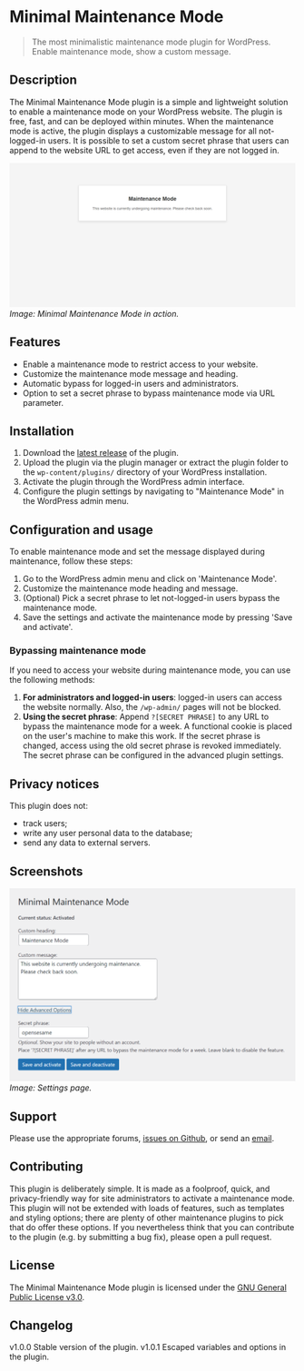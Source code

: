 # Minimal Maintenance Mode
> The most minimalistic maintenance mode plugin for WordPress. Enable maintenance mode, show a custom message.

## Description
The Minimal Maintenance Mode plugin is a simple and lightweight solution to enable a maintenance mode on your WordPress website. The plugin is free, fast, and can be deployed within minutes.
When the maintenance mode is active, the plugin displays a customizable message for all not-logged-in users.
It is possible to set a custom secret phrase that users can append to the website URL to get access, even if they are not logged in.

![Maintenance Mode in action](/assets/activated.png)
_Image: Minimal Maintenance Mode in action._

## Features
- Enable a maintenance mode to restrict access to your website.
- Customize the maintenance mode message and heading.
- Automatic bypass for logged-in users and administrators.
- Option to set a secret phrase to bypass maintenance mode via URL parameter.

## Installation
1. Download the [latest release](https://github.com/StachRedeker/WP-Minimal-Maintenance-Mode/releases) of the plugin.
2. Upload the plugin via the plugin manager or extract the plugin folder to the `wp-content/plugins/` directory of your WordPress installation.
3. Activate the plugin through the WordPress admin interface.
4. Configure the plugin settings by navigating to "Maintenance Mode" in the WordPress admin menu.

## Configuration and usage
To enable maintenance mode and set the message displayed during maintenance, follow these steps:

1. Go to the WordPress admin menu and click on 'Maintenance Mode'.
2. Customize the maintenance mode heading and message.
3. (Optional) Pick a secret phrase to let not-logged-in users bypass the maintenance mode.
4. Save the settings and activate the maintenance mode by pressing 'Save and activate'.

### Bypassing maintenance mode
If you need to access your website during maintenance mode, you can use the following methods:

1. **For administrators and logged-in users**: logged-in users can access the website normally. Also, the `/wp-admin/` pages will not be blocked.
2. **Using the secret phrase**: Append `?[SECRET PHRASE]` to any URL to bypass the maintenance mode for a week. A functional cookie is placed on the user's machine to make this work. If the secret phrase is changed, access using the old secret phrase is revoked immediately. The secret phrase can be configured in the advanced plugin settings.

## Privacy notices
This plugin does not:

- track users;
- write any user personal data to the database;
- send any data to external servers.

## Screenshots
![Settings Page](/assets/settings.png)
_Image: Settings page._

## Support
Please use the appropriate forums, [issues on Github](https://github.com/StachRedeker/Minimal-Maintenance-Mode/issues), or send an [email](mailto:info@stachredeker.nl).

## Contributing
This plugin is deliberately simple. It is made as a foolproof, quick, and privacy-friendly way for site administrators to activate a maintenance mode. This plugin will not be extended with loads of features, such as templates and styling options; there are plenty of other maintenance plugins to pick that do offer these options. If you nevertheless think that you can contribute to the plugin (e.g. by submitting a bug fix), please open a pull request.

## License
The Minimal Maintenance Mode plugin is licensed under the [GNU General Public License v3.0](https://www.gnu.org/licenses/gpl-3.0.html).

## Changelog
v1.0.0 Stable version of the plugin.
v1.0.1 Escaped variables and options in the plugin.
